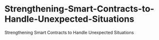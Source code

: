 # Strengthening-Smart-Contracts-to-Handle-Unexpected-Situations
Strengthening Smart Contracts to Handle Unexpected Situations
